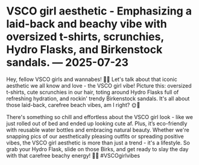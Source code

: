 # VSCO girl aesthetic - Emphasizing a laid-back and beachy vibe with oversized t-shirts, scrunchies, Hydro Flasks, and Birkenstock sandals. — 2025-07-23

Hey, fellow VSCO girls and wannabes! 🌊🌸 Let's talk about that iconic aesthetic we all know and love - the VSCO girl vibe! Picture this: oversized t-shirts, cute scrunchies in our hair, toting around Hydro Flasks full of refreshing hydration, and rockin' trendy Birkenstock sandals. It's all about those laid-back, carefree beach vibes, am I right? 🌞🌴

There's something so chill and effortless about the VSCO girl look - like we just rolled out of bed and ended up looking cute af. Plus, it’s eco-friendly with reusable water bottles and embracing natural beauty. Whether we're snapping pics of our aesthetically pleasing outfits or spreading positive vibes, the VSCO girl aesthetic is more than just a trend - it's a lifestyle. So grab your Hydro Flask, slide on those Birks, and get ready to slay the day with that carefree beachy energy! 🌿💕 #VSCOgirlvibes